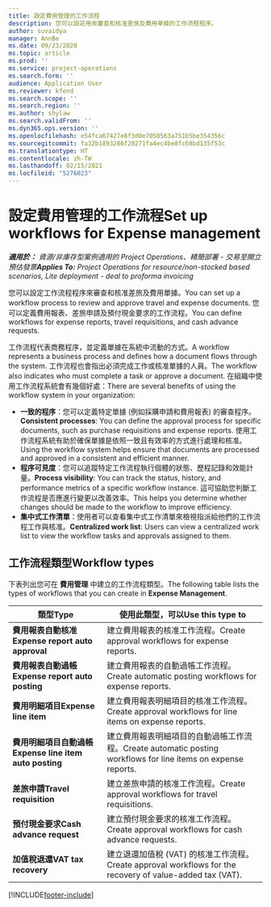```yaml
---
title: 設定費用管理的工作流程
description: 您可以設定用來審查和核准差旅及費用單據的工作流程程序。
author: suvaidya
manager: AnnBe
ms.date: 09/23/2020
ms.topic: article
ms.prod: ''
ms.service: project-operations
ms.search.form: ''
audience: Application User
ms.reviewer: kfend
ms.search.scope: ''
ms.search.region: ''
ms.author: shylaw
ms.search.validFrom: ''
ms.dyn365.ops.version: ''
ms.openlocfilehash: e54fca67427e8f3d0e7050563a751b5be354356c
ms.sourcegitcommit: fa32b1893286f20271fa4ec4be8fc68bd135f53c
ms.translationtype: HT
ms.contentlocale: zh-TW
ms.lasthandoff: 02/15/2021
ms.locfileid: "5276023"
---
```

# <a name="set-up-workflows-for-expense-management"></a><span data-ttu-id="fdcda-103">設定費用管理的工作流程</span><span class="sxs-lookup"><span data-stu-id="fdcda-103">Set up workflows for Expense management</span></span>

<span data-ttu-id="fdcda-104">_**適用於：** 資源/非庫存型案例適用的 Project Operations、精簡部署 - 交易至開立預估發票_</span><span class="sxs-lookup"><span data-stu-id="fdcda-104">_**Applies To:** Project Operations for resource/non-stocked based scenarios, Lite deployment - deal to proforma invoicing_</span></span>

<span data-ttu-id="fdcda-105">您可以設定工作流程程序來審查和核准差旅及費用單據。</span><span class="sxs-lookup"><span data-stu-id="fdcda-105">You can set up a workflow process to review and approve travel and expense documents.</span></span> <span data-ttu-id="fdcda-106">您可以定義費用報表、差旅申請及預付現金要求的工作流程。</span><span class="sxs-lookup"><span data-stu-id="fdcda-106">You can define workflows for expense reports, travel requisitions, and cash advance requests.</span></span>

<span data-ttu-id="fdcda-107">工作流程代表商務程序，並定義單據在系統中流動的方式。</span><span class="sxs-lookup"><span data-stu-id="fdcda-107">A workflow represents a business process and defines how a document flows through the system.</span></span> <span data-ttu-id="fdcda-108">工作流程也會指出必須完成工作或核准單據的人員。</span><span class="sxs-lookup"><span data-stu-id="fdcda-108">The workflow also indicates who must complete a task or approve a document.</span></span> <span data-ttu-id="fdcda-109">在組織中使用工作流程系統會有幾個好處：</span><span class="sxs-lookup"><span data-stu-id="fdcda-109">There are several benefits of using the workflow system in your organization:</span></span>

- <span data-ttu-id="fdcda-110">**一致的程序**：您可以定義特定單據 (例如採購申請和費用報表) 的審查程序。</span><span class="sxs-lookup"><span data-stu-id="fdcda-110">**Consistent processes**: You can define the approval process for specific documents, such as purchase requisitions and expense reports.</span></span> <span data-ttu-id="fdcda-111">使用工作流程系統有助於確保單據是依照一致且有效率的方式進行處理和核准。</span><span class="sxs-lookup"><span data-stu-id="fdcda-111">Using the workflow system helps ensure that documents are processed and approved in a consistent and efficient manner.</span></span>
- <span data-ttu-id="fdcda-112">**程序可見度**：您可以追蹤特定工作流程執行個體的狀態、歷程記錄和效能計量。</span><span class="sxs-lookup"><span data-stu-id="fdcda-112">**Process visibility**: You can track the status, history, and performance metrics of a specific workflow instance.</span></span> <span data-ttu-id="fdcda-113">這可協助您判斷工作流程是否應進行變更以改善效率。</span><span class="sxs-lookup"><span data-stu-id="fdcda-113">This helps you determine whether changes should be made to the workflow to improve efficiency.</span></span>
- <span data-ttu-id="fdcda-114">**集中式工作清單**：使用者可以查看集中式工作清單來檢視指派給他們的工作流程工作與核准。</span><span class="sxs-lookup"><span data-stu-id="fdcda-114">**Centralized work list**: Users can view a centralized work list to view the workflow tasks and approvals assigned to them.</span></span> 

## <a name="workflow-types"></a><span data-ttu-id="fdcda-115">工作流程類型</span><span class="sxs-lookup"><span data-stu-id="fdcda-115">Workflow types</span></span>

<span data-ttu-id="fdcda-116">下表列出您可在 **費用管理** 中建立的工作流程類型。</span><span class="sxs-lookup"><span data-stu-id="fdcda-116">The following table lists the types of workflows that you can create in **Expense Management**.</span></span>


|              <span data-ttu-id="fdcda-117"><strong>類型</strong></span><span class="sxs-lookup"><span data-stu-id="fdcda-117"><strong>Type</strong></span></span>              |                   <span data-ttu-id="fdcda-118"><strong>使用此類型，可以</strong></span><span class="sxs-lookup"><span data-stu-id="fdcda-118"><strong>Use this type to</strong></span></span>                   |
|-------------------------------------------------|-----------------------------------------------------------------------|
|   <span data-ttu-id="fdcda-119"><strong>費用報表自動核准</strong></span><span class="sxs-lookup"><span data-stu-id="fdcda-119"><strong>Expense report auto approval</strong></span></span> |            <span data-ttu-id="fdcda-120">建立費用報表的核准工作流程。</span><span class="sxs-lookup"><span data-stu-id="fdcda-120">Create approval workflows for expense reports.</span></span>             |
|  <span data-ttu-id="fdcda-121"><strong>費用報表自動過帳</strong></span><span class="sxs-lookup"><span data-stu-id="fdcda-121"><strong>Expense report auto posting</strong></span></span>   |        <span data-ttu-id="fdcda-122">建立費用報表的自動過帳工作流程。</span><span class="sxs-lookup"><span data-stu-id="fdcda-122">Create automatic posting workflows for expense reports.</span></span>        |
|       <span data-ttu-id="fdcda-123"><strong>費用明細項目</strong></span><span class="sxs-lookup"><span data-stu-id="fdcda-123"><strong>Expense line item</strong></span></span>        |     <span data-ttu-id="fdcda-124">建立費用報表明細項目的核准工作流程。</span><span class="sxs-lookup"><span data-stu-id="fdcda-124">Create approval workflows for line items on expense reports.</span></span>      |
| <span data-ttu-id="fdcda-125"><strong>費用明細項目自動過帳</strong></span><span class="sxs-lookup"><span data-stu-id="fdcda-125"><strong>Expense line item auto posting</strong></span></span> | <span data-ttu-id="fdcda-126">建立費用報表明細項目的自動過帳工作流程。</span><span class="sxs-lookup"><span data-stu-id="fdcda-126">Create automatic posting workflows for line items on expense reports.</span></span> |
|       <span data-ttu-id="fdcda-127"><strong>差旅申請</strong></span><span class="sxs-lookup"><span data-stu-id="fdcda-127"><strong>Travel requisition</strong></span></span>       |          <span data-ttu-id="fdcda-128">建立差旅申請的核准工作流程。</span><span class="sxs-lookup"><span data-stu-id="fdcda-128">Create approval workflows for travel requisitions.</span></span>           |
|      <span data-ttu-id="fdcda-129"><strong>預付現金要求</strong></span><span class="sxs-lookup"><span data-stu-id="fdcda-129"><strong>Cash advance request</strong></span></span>      |         <span data-ttu-id="fdcda-130">建立預付現金要求的核准工作流程。</span><span class="sxs-lookup"><span data-stu-id="fdcda-130">Create approval workflows for cash advance requests.</span></span>          |
|        <span data-ttu-id="fdcda-131"><strong>加值稅退還</strong></span><span class="sxs-lookup"><span data-stu-id="fdcda-131"><strong>VAT tax recovery</strong></span></span>        | <span data-ttu-id="fdcda-132">建立退還加值稅 (VAT) 的核准工作流程。</span><span class="sxs-lookup"><span data-stu-id="fdcda-132">Create approval workflows for the recovery of value-added tax (VAT).</span></span>  |


[!INCLUDE[footer-include](../includes/footer-banner.md)]
